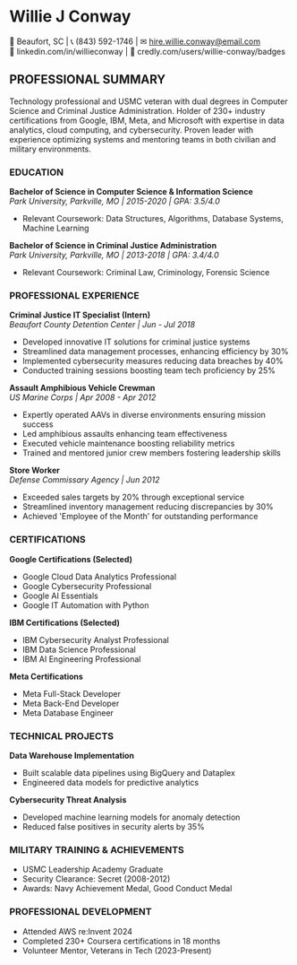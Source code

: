 # Willie J Conway
📍 Beaufort, SC | 📞 (843) 592-1746 | ✉ hire.willie.conway@email.com  
🔗 linkedin.com/in/willieconway | 🔗 credly.com/users/willie-conway/badges

## PROFESSIONAL SUMMARY
Technology professional and USMC veteran with dual degrees in Computer Science and Criminal Justice Administration. Holder of 230+ industry certifications from Google, IBM, Meta, and Microsoft with expertise in data analytics, cloud computing, and cybersecurity. Proven leader with experience optimizing systems and mentoring teams in both civilian and military environments.

### EDUCATION
**Bachelor of Science in Computer Science & Information Science**  
*Park University, Parkville, MO | 2015-2020 | GPA: 3.5/4.0*  
- Relevant Coursework: Data Structures, Algorithms, Database Systems, Machine Learning

**Bachelor of Science in Criminal Justice Administration**  
*Park University, Parkville, MO | 2013-2018 | GPA: 3.4/4.0*  
- Relevant Coursework: Criminal Law, Criminology, Forensic Science

### PROFESSIONAL EXPERIENCE
**Criminal Justice IT Specialist (Intern)**  
*Beaufort County Detention Center | Jun - Jul 2018*
- Developed innovative IT solutions for criminal justice systems
- Streamlined data management processes, enhancing efficiency by 30%
- Implemented cybersecurity measures reducing data breaches by 40%
- Conducted training sessions boosting team tech proficiency by 25%

**Assault Amphibious Vehicle Crewman**  
*US Marine Corps | Apr 2008 - Apr 2012*
- Expertly operated AAVs in diverse environments ensuring mission success
- Led amphibious assaults enhancing team effectiveness
- Executed vehicle maintenance boosting reliability metrics
- Trained and mentored junior crew members fostering leadership skills

**Store Worker**  
*Defense Commissary Agency | Jun 2012*
- Exceeded sales targets by 20% through exceptional service
- Streamlined inventory management reducing discrepancies by 30%
- Achieved 'Employee of the Month' for outstanding performance

### CERTIFICATIONS
**Google Certifications (Selected)**
- Google Cloud Data Analytics Professional
- Google Cybersecurity Professional
- Google AI Essentials
- Google IT Automation with Python

**IBM Certifications (Selected)**
- IBM Cybersecurity Analyst Professional
- IBM Data Science Professional
- IBM AI Engineering Professional

**Meta Certifications**
- Meta Full-Stack Developer
- Meta Back-End Developer
- Meta Database Engineer

### TECHNICAL PROJECTS
**Data Warehouse Implementation**  
- Built scalable data pipelines using BigQuery and Dataplex
- Engineered data models for predictive analytics

**Cybersecurity Threat Analysis**  
- Developed machine learning models for anomaly detection
- Reduced false positives in security alerts by 35%

### MILITARY TRAINING & ACHIEVEMENTS
- USMC Leadership Academy Graduate
- Security Clearance: Secret (2008-2012)
- Awards: Navy Achievement Medal, Good Conduct Medal

### PROFESSIONAL DEVELOPMENT
- Attended AWS re:Invent 2024
- Completed 230+ Coursera certifications in 18 months
- Volunteer Mentor, Veterans in Tech (2023-Present)